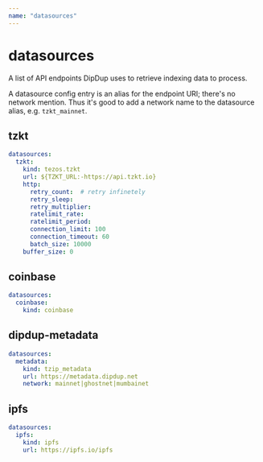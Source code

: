 ```yaml
---
name: "datasources"
---
```


# datasources

A list of API endpoints DipDup uses to retrieve indexing data to process.

A datasource config entry is an alias for the endpoint URI; there's no network mention. Thus it's good to add a network name to the datasource alias, e.g. `tzkt_mainnet`.

## tzkt

```yaml [dipdup.yaml]
datasources:
  tzkt:
    kind: tezos.tzkt
    url: ${TZKT_URL:-https://api.tzkt.io}
    http:
      retry_count:  # retry infinetely
      retry_sleep:
      retry_multiplier:
      ratelimit_rate:
      ratelimit_period:
      connection_limit: 100
      connection_timeout: 60
      batch_size: 10000
    buffer_size: 0
```

## coinbase

```yaml [dipdup.yaml]
datasources:
  coinbase:
    kind: coinbase
```

## dipdup-metadata

```yaml [dipdup.yaml]
datasources:
  metadata:
    kind: tzip_metadata
    url: https://metadata.dipdup.net
    network: mainnet|ghostnet|mumbainet
```

## ipfs

```yaml [dipdup.yaml]
datasources:
  ipfs:
    kind: ipfs
    url: https://ipfs.io/ipfs
```

